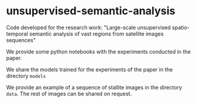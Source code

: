 # unsupervised-semantic-analysis

Code developed for the research work: "Large-scale unsupervised spatio-temporal semantic analysis of vast regions from satellite images sequences"

We provide some python notebooks with the experiments conducted in the paper.  

We share the models trained for the experiments of the paper in the directory `models`

We provide an example of a sequence of stallite images in the directory `data`. The rest of images can be shared on request.
